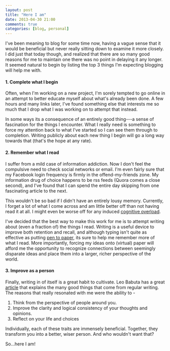 ```yaml
---
layout: post
title: "Here I am"
date: 2013-04-30 21:00
comments: true
categories: [blog, personal]
---
```


I've been meaning to blog for some time now, having a vague sense that
it would be beneficial but never really sitting down to examine it
more closely. I did just that today though, and realized that there
are so many good reasons for me to maintain one there was no point in
delaying it any longer. It seemed natural to begin by listing the top
3 things I'm expecting blogging will help me with.

<!-- more -->

#### 1. Complete what I begin

Often, when I'm working on a new project, I'm sorely tempted to go
online in an attempt to better educate myself about what's already
been done. A few hours and many links later, I've found something else
that interests me so much that I drop what I was working on to attempt
that instead.

In some ways its a consequence of an entirely good thing---a sense of
fascination for the things I encounter. What I really need is
something to force my attention back to what I've started so I can see
them through to completion. Writing publicly about each new thing I
begin will go a long way towards that (that's the hope at any rate).


#### 2. Remember what I read

I suffer from a mild case of information addiction. Now I don't
feel the compulsive need to check social networks or email. I'm even
fairly sure that my Facebook login frequency is firmly in the
offend-my-friends zone. My information drug of choice happens to be
rss feeds (Quora comes a close second), and I've found that I can spend
the entire day skipping from one fascinating article to the next.

This wouldn't be so bad if I didn't have an entirely lousy memory.
Currently, I forget a lot of what I come across and am little better
off than not having read it at all. I might even be worse off for any
induced
[cognitive overload](http://psychcentral.com/blog/archives/2013/01/21/overcoming-information-overload/).

I've decided that the best way to make this work for me is to attempt
writing about (even a fraction of) the things I read. Writing is a
useful device to improve both retention and recall, and although
typing isn't quite as effective as putting
[pen to paper](http://online.wsj.com/article/SB10001424052748704631504575531932754922518.html),
its sure to help me remember more of what I read. More importantly,
forcing my ideas onto (virtual) paper will afford me the opportunity
to recognize connections between seemingly disparate ideas and place
them into a larger, richer perspective of the world.


#### 3. Improve as a person

Finally, writing in of itself is a great habit to cultivate. Leo
Babuta has a great [article](http://zenhabits.net/write-daily/) that
explains the many good things that come from regular writing. The
reasons that really resonated with me were the ability to -

1. Think from the perspective of people around you.
2. Improve the clarity and logical consistency of your thoughts and
   opinions.
3. Reflect on your life and choices

Individually, each of these traits are immensely beneficial. Together,
they transform you into a better, wiser person. And who wouldn't want
that?


So...here I am!
